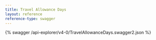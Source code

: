 ```yaml
---
title: Travel Allowance Days
layout: reference
reference-type: swagger
---
```




{% swagger /api-explorer/v4-0/TravelAllowanceDays.swagger2.json %}
